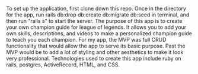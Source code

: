 To set up the application, first clone down this repo.  Once in the directory for the app, run rails db:drop db:create db:migrate db:seed in terminal, and then run "rails s" to start the server.  The purpose of this app is to create your own champion guide for league of legends.  It allows you to add your own skills, descriptions, and videos to make a personalized champion guide to teach you each champion.  For my app, the MVP was full CRUD functionality that would allow the app to serve its basic purpose.  Past the MVP would be to add a lot of styling and other aesthetics to make it look very professional.  Technologies used to create this app include ruby on rails, postgres, ActiveRecord, HTML, and CSS.  
